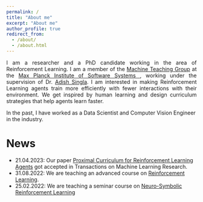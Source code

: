 ```yaml
---
permalink: /
title: "About me"
excerpt: "About me"
author_profile: true
redirect_from: 
  - /about/
  - /about.html
---
```


<div align="justify">I am a researcher and a PhD candidate working in the area of Reinforcement Learning. I am a member of the  <a href="https://machineteaching.mpi-sws.org/index.html">Machine Teaching Group</a> at the <a href="https://www.mpi-sws.org/">Max Planck Institute of Software Systems </a>, working under the supervision of Dr. <a href="https://www.mpi-sws.org/people/adishs/">Adish Singla</a>. I am interested in making Reinforcement Learning agents train more efficiently with fewer interactions with their environment. We get inspired by human learning and design curriculum strategies that help agents learn faster. </div>

In the past, I have worked as a Data Scientist and Computer Vision Engineer in the industry.

News
======
- 21.04.2023: Our paper [Proximal Curriculum for Reinforcement Learning Agents](https://twitter.com/TmlrPub/status/1649518923367194625?cxt=HHwWgoCx2ZSuouQtAAAA) got accepted in Transactions on Machine Learning Research. 
- 31.08.2022: We are teaching an advanced course on [Reinforcement Learning](https://machineteaching.mpi-sws.org/course-advanced-rl-w22.html).
- 25.02.2022: We are teaching a seminar course on [Neuro-Symbolic Reinforcement Learning](https://machineteaching.mpi-sws.org/course-neurosymbolicrl-s22.html)